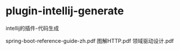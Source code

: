 # plugin-intellij-generate
intellij的插件-代码生成

spring-boot-reference-guide-zh.pdf
图解HTTP.pdf
领域驱动设计.pdf
